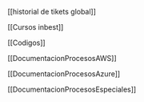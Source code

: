 
[[historial de tikets global]]

[[Cursos inbest]]

[[Codigos]]

[[DocumentacionProcesosAWS]]

[[DocumentacionProcesosAzure]]

[[DocumentacionProcesosEspeciales]]
